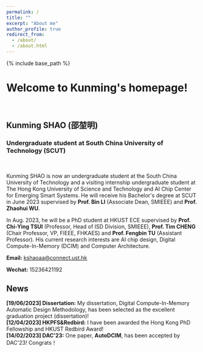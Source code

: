 ```yaml
---
permalink: /
title: ""
excerpt: "About me"
author_profile: true
redirect_from: 
  - /about/
  - /about.html
---
```



{% include base_path %}
# Welcome to Kunming's homepage!
&emsp;
## Kunming SHAO (邵堃明)
### Undergraduate student at South China University of Technology (SCUT)
&emsp;

Kunming SHAO is now an undergraduate student at the South China University of Technology and a visiting internship undergraduate student at The Hong Kong University of Science and Technology and AI Chip Center for Emerging Smart Systems. He will receive his Bachelor's degree at SCUT in June 2023 supervised by **Prof. Bin LI** (Associate Dean, SMIEEE) and **Prof. Zhaohui WU**.

In Aug. 2023, he will be a PhD student at HKUST ECE supervised by **Prof. Chi-Ying TSUI** (Professor, Head of ISD Division, SMIEEE), **Prof. Tim CHENG** (Chair Professor, VP, FIEEE, FHKAES) and **Prof. Fengbin TU** (Assistant Professor). His current research interests are AI chip design, Digital Compute-In-Memory (DCIM) and Computer Architecture.


**Email:** kshaoaa@connect.ust.hk

**Wechat:** 15236421192


## News
**[19/06/2023] Dissertation:** My dissertation, Digital Compute-In-Memory Automatic Design Methodology, has been selected as the excellent graduation project (dissertation)! \
**[12/04/2023] HKPFS&Redbird:** I have been awarded the Hong Kong PhD Fellowship and HKUST Redbird Award! \
**[14/02/2023] DAC'23:** One paper, **AutoDCIM**, has been accepted by DAC'23! Congrats！
